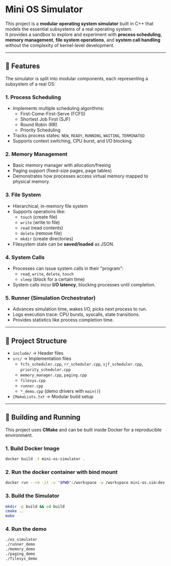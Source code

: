# Mini OS Simulator

This project is a **modular operating system simulator** built in C++ that models the essential subsystems of a real operating system.  
It provides a sandbox to explore and experiment with **process scheduling**, **memory management**, **file system operations**, and **system call handling** without the complexity of kernel-level development.

---

## 🚀 Features

The simulator is split into modular components, each representing a subsystem of a real OS:

### 1. **Process Scheduling**
- Implements multiple scheduling algorithms:
  - First-Come-First-Serve (FCFS)
  - Shortest Job First (SJF)
  - Round Robin (RR)
  - Priority Scheduling
- Tracks process states: `NEW`, `READY`, `RUNNING`, `WAITING`, `TERMINATED`
- Supports context switching, CPU burst, and I/O blocking.

### 2. **Memory Management**
- Basic memory manager with allocation/freeing
- Paging support (fixed-size pages, page tables)
- Demonstrates how processes access virtual memory mapped to physical memory.

### 3. **File System**
- Hierarchical, in-memory file system
- Supports operations like:
  - `touch` (create file)
  - `write` (write to file)
  - `read` (read contents)
  - `delete` (remove file)
  - `mkdir` (create directories)
- Filesystem state can be **saved/loaded** as JSON.

### 4. **System Calls**
- Processes can issue system calls in their "program":
  - `read`, `write`, `delete`, `touch`
  - `sleep` (block for a certain time)
- System calls incur **I/O latency**, blocking processes until completion.

### 5. **Runner (Simulation Orchestrator)**
- Advances simulation time, wakes I/O, picks next process to run.
- Logs execution trace: CPU bursts, syscalls, state transitions.
- Provides statistics like process completion time.

---

## 🧩 Project Structure

- `include/` → Header files
- `src/` → Implementation files
  - `fcfs_scheduler.cpp`, `rr_scheduler.cpp`, `sjf_scheduler.cpp`, `priority_scheduler.cpp`
  - `memory_manager.cpp`, `paging.cpp`
  - `filesys.cpp`
  - `runner.cpp`
  - `*_demo.cpp` (demo drivers with `main()`)
- `CMakeLists.txt` → Modular build setup

---

## 🔧 Building and Running

This project uses **CMake** and can be built inside Docker for a reproducible environment.

### 1. Build Docker Image
```bash
docker build -t mini-os-simulator .
```

### 2. Run the docker container with bind mount
```bash
docker run --rm -it -v "$PWD":/workspace -w /workspace mini-os.sim:dev
```

### 3. Build the Simulator
```bash
mkdir -p build && cd build
cmake ..
make
```

### 4. Run the demo
```bash
./os_simulator
./runner_demo
./memory_demo
./paging_demo
./filesys_demo
```